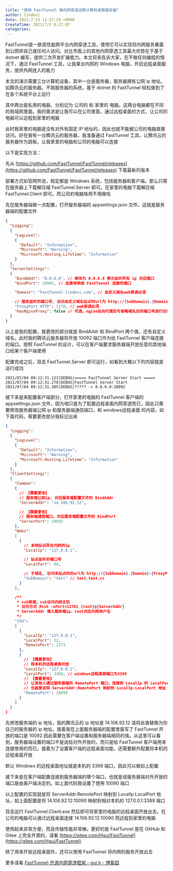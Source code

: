 ```yaml
---
title: "使用 FastTunnel 做内网穿透远程计算机桌面服务器"
author: lindexi
date: 2021-7-13 11:27:29 +0800
CreateTime: 2021/7/5 8:27:07
categories: 
---
```


FastTunnel是一款高性能跨平台内网穿透工具，使用它可以实现将内网服务暴露到公网供自己或任何人访问。对比市面上的其他内网穿透工具最大优势在于基于 dotnet 编写，提供二次开发扩展能力。本文将来告诉大家，在不做任何编程的情况下，通过 FastTunnel 工具，让我某台内网的 Windows 电脑，开启远程桌面服务，提供外网连入的能力

<!--more-->


<!-- CreateTime:2021/7/5 8:27:07 -->

<!-- 发布 -->

本文的演示需要三台计算机设备，其中一台是服务器，服务器拥有公网 ip 地址。如腾讯云的服务器。不挑服务器的系统，基于 dotnet 的 FastTunnel 轻松做到了在各个系统平台上运行

其中两台是私用的电脑，分别记为 公司的 和 家里的 电脑。这两台电脑都在不同的局域网里面。我的需求是让我可以在公司里面，通过远程桌面的方式，让公司的电脑可以远程到家里的电脑

此时我家里的电脑是没有对外有固定 IP 地址的，因此也就不能被公司的电脑直接访问。好在我有一台腾讯云的服务器，我准备通过 FastTunnel 工具，让腾讯云的服务器作为跳板，让我家里的电脑和公司的电脑可以连接

以下是实现方法：

先从 [https://github.com/FastTunnel/FastTunnel/releases](https://github.com/FastTunnel/FastTunnel/releases) 下载最新的版本

部署方式如官网所说，假定都是 Windows 系统，包括服务器和客户端。那么只需在服务器上下载解压缩 FastTunnel.Server 即可。在家里的电脑下载解压缩 FastTunnel.Client 即可。而公司的电脑啥用不用做哈

先在服务器端做一点配置，打开服务器端的 appsettings.json 文件，这就是服务器端的配置文件

```json
{
  "Logging": 
  {
    "LogLevel": 
    {
      "Default": "Information",
      "Microsoft": "Warning",
      "Microsoft.Hosting.Lifetime": "Information"
    }
  },
  "ServerSettings": 
  {
    "BindAddr": "0.0.0.0", // 修改为 0.0.0.0 表示监听所有 ip 对应端口
    "BindPort": 10092, // 这是用来给 FastTunnel 连接的端口

    "Domain": "FastTunnel.lindexi.com", // 自定义域名web穿透必须

    // 服务监听的端口号, 访问自定义域名站点时url为 http://{SubDomain}.{Domain}:{ProxyPort_HTTP}/
    "ProxyPort_HTTP": 1270, // web穿透必须
    "HasNginxProxy": false // 可选，ngixn反向代理后可省略域名后的端口号进行访问
  }
}
```

以上是我的配置，我更改的部分就是 BindAddr 和 BindPort 两个值，还有自定义域名。此时我的腾讯云服务器将开放 10092 端口作为给 FastTunnel 客户端连接的端口。按照 FastTunnel 的设计，可以在客户端要求服务器端开放任意的其他端口给某个客户端使用

配置完成之后，双击 FastTunnel.Server 即可运行，如看到大概以下的内容就是运行成功

```
2021/07/04 09:12:31.123|DEBUG|===== FastTunnel Server Start =====
2021/07/04 09:12:31.278|DEBUG|FastTunnel Server Start
2021/07/04 09:12:31.305|DEBUG|????? -> 0.0.0.0:10092
```

接下来是来配置客户端部分，打开家里的电脑的 FastTunnel 客户端的 appsettings.json 文件，因为咱只是为了配置远程桌面内网穿透而已，因此只需要修改服务器端公网 ip 和服务器端通信端口，和 windows远程桌面 的内容。如下面代码，需要更改部分我标记出来

```json
{
  "Logging": 
  {
    "LogLevel": 
    {
      "Default": "Information",
      "Microsoft": "Warning",
      "Microsoft.Hosting.Lifetime": "Information"
    }
  },
  "ClientSettings": 
  {
    "Common": 
    {
      // 【需要更改】
      // 服务端公网ip, 对应服务端配置文件的 BindAddr
      "ServerAddr": "14.106.92.12",

      // 【需要更改】
      // 服务端通信端口，对应服务端配置文件的 BindPort
      "ServerPort": 10092
    },
    "Webs": 
    [
      {
        // 本地站点所在内网的ip
        "LocalIp": "127.0.0.1",

        // 站点监听的端口号
        "LocalPort": 80,

        // 子域名, 访问本站点时的url为 http://{SubDomain}.{Domain}:{ProxyPort_HTTP}/
        "SubDomain": "test" // test.test.cc
      }
    ],

    /**
     * ssh穿透，ssh访问内网主机
     * 访问方式 #ssh -oPort=12701 {root}@{ServerAddr}
     * ServerAddr 填入服务端ip，root对应内网用户名
     */
    "SSH": 
    [
      {
        "LocalIp": "127.0.0.1",
        "LocalPort": 22,
        "RemotePort": 1273
      },
      {
        // 【需要更改】
        // 将本机的远程桌面开放
        "LocalIp": "127.0.0.1",
        "LocalPort": 3389, // windows远程桌面端口为3389
        // 【需要更改】
        // 让其他人通过服务器端的 RemotePort 端口，连接到 LocalIp 的 LocalPort 端口
        // 也就是说将 ServerAddr:RemotePort 映射到 LocalIp:LocalPort 地址
        "RemotePort": 10090
      }
    ]
  }
}
```

先修改服务端的 ip 地址，我的腾讯云的 ip 地址是 14.106.92.12 请将此值替换为你自己的服务器的 ip 地址。接着我在上面服务器端的配置里面写了 FastTunnel 开放的端口是 10092 因此需要在客户端设置和服务器端相同的值。从这里可以看到，服务器端设置的端口不是说给对外开放的，而只是给 FastTunnel 客户端用来连接使用的而已。接着为了设置客户端的远程桌面功能，还需要额外配置将本机的远程桌面开放

默认 Windows 的远程桌面地址就是本机的 3389 端口，因此可以做如上配置

接下来是在客户端配置连接到服务器端的哪个端口，也就是说服务器端对外开放的端口是由客户端决定的。如上面代码我设置了使用 10090 端口

以上配置的实现就是将 ServerAddr:RemotePort 映射到 LocalIp:LocalPort 地址，如上面配置是将 14.106.92.12:10090 映射到相对本机的 127.0.0.1:3389 端口

双击运行 FastTunnel.Client.exe 然后即可将家里的电脑的远程桌面开放出去。在公司的电脑可以通过远程桌面连接 14.106.92.12:10090 而远程到家里的电脑

使用起来非常方便，而且传输性能非常棒。更好的是 FastTunnel 是在 GitHub 和 Gitee 上完全开源的，请看 [https://gitee.com/Hgui/FastTunnel](https://gitee.com/Hgui/FastTunnel)

除了用来开放远程桌面外，还可以使用 FastTunnel 将内网的服务开放出去

更多请看 [FastTunnel-开源内网穿透框架 - gui.h - 博客园](https://www.cnblogs.com/springhgui/p/15005329.html )

